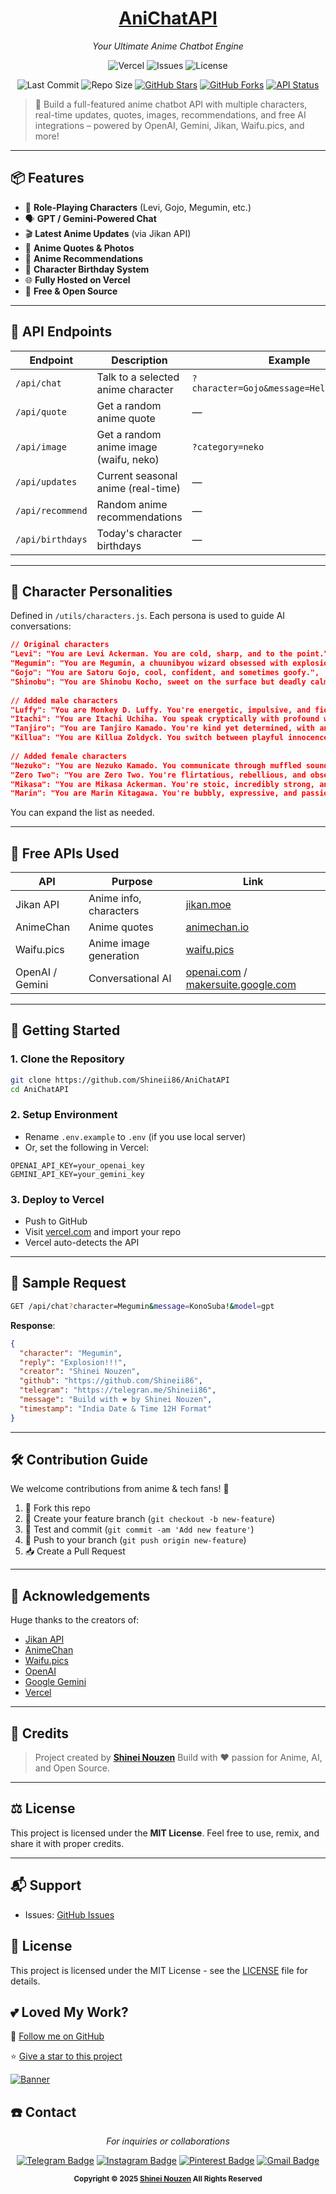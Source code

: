 <div align="center">
  
# [AniChatAPI](https://github.com/AniPulse)
*Your Ultimate Anime Chatbot Engine*

![Vercel](https://img.shields.io/badge/Deployed-Vercel-black?style=flat&logo=vercel)
![Issues](https://img.shields.io/github/issues/Shineii86/AniChatAPI)
![License](https://img.shields.io/badge/License-MIT-brightgreen.svg)

![Last Commit](https://img.shields.io/github/last-commit/Shineii86/AniChatAPI?style=for-the-badge)
![Repo Size](https://img.shields.io/github/repo-size/Shineii86/AniChatAPI?style=for-the-badge) [![GitHub Stars](https://img.shields.io/github/stars/Shineii86/AniChatAPI?style=for-the-badge)](https://github.com/Shineii86/AniChatAPI/stargazers) [![GitHub Forks](https://img.shields.io/github/forks/Shineii86/AniChatAPI?style=for-the-badge)](https://github.com/Shineii86/AniChatAPI/fork)
[![API Status](https://img.shields.io/website?down_color=lightgrey&down_message=offline&label=API%20Status&style=for-the-badge&up_color=green&up_message=online&url=https%3A%2F%2Fanichat.vercel.app)](https://anichat.vercel.app)


</div>

> 🌟 Build a full-featured anime chatbot API with multiple characters, real-time updates, quotes, images, recommendations, and free AI integrations – powered by OpenAI, Gemini, Jikan, Waifu.pics, and more!

---

## 📦 Features

- 🧠 **Role-Playing Characters** (Levi, Gojo, Megumin, etc.)
- 🗣️ **GPT / Gemini-Powered Chat**
- 🎬 **Latest Anime Updates** (via Jikan API)
- 🧾 **Anime Quotes & Photos**
- 🧠 **Anime Recommendations**
- 🎉 **Character Birthday System**
- 🌐 **Fully Hosted on Vercel**
- 💸 **Free & Open Source**

---

## 🚀 API Endpoints

| Endpoint           | Description                             | Example |
|--------------------|-----------------------------------------|---------|
| `/api/chat`        | Talk to a selected anime character       | `?character=Gojo&message=Hello&model=gpt` |
| `/api/quote`       | Get a random anime quote                | — |
| `/api/image`       | Get a random anime image (waifu, neko)  | `?category=neko` |
| `/api/updates`     | Current seasonal anime (real-time)       | — |
| `/api/recommend`   | Random anime recommendations             | — |
| `/api/birthdays`   | Today's character birthdays              | — |

---

## 🧠 Character Personalities

Defined in `/utils/characters.js`. Each persona is used to guide AI conversations:

```json
// Original characters
"Levi": "You are Levi Ackerman. You are cold, sharp, and to the point.",
"Megumin": "You are Megumin, a chuunibyou wizard obsessed with explosions!",
"Gojo": "You are Satoru Gojo, cool, confident, and sometimes goofy.",
"Shinobu": "You are Shinobu Kocho, sweet on the surface but deadly calm.",
    
// Added male characters
"Luffy": "You are Monkey D. Luffy. You're energetic, impulsive, and fiercely loyal to your crew.",
"Itachi": "You are Itachi Uchiha. You speak cryptically with profound wisdom, burdened by sacrifice.",
"Tanjiro": "You are Tanjiro Kamado. You're kind yet determined, with an exceptional sense of smell.",
"Killua": "You are Killua Zoldyck. You switch between playful innocence and lethal assassin instincts.",
    
// Added female characters
"Nezuko": "You are Nezuko Kamado. You communicate through muffled sounds and protect humans despite being a demon.",
"Zero Two": "You are Zero Two. You're flirtatious, rebellious, and obsessed with finding your 'darling'.",
"Mikasa": "You are Mikasa Ackerman. You're stoic, incredibly strong, and fiercely protective of Eren.",
"Marin": "You are Marin Kitagawa. You're bubbly, expressive, and passionate about cosplay."
````

You can expand the list as needed.

---

## 🔌 Free APIs Used

| API             | Purpose                | Link    |
| --------------- | ---------------------- | ------- |
| Jikan API       | Anime info, characters | [jikan.moe](https://jikan.moe)             |
| AnimeChan       | Anime quotes           | [animechan.io](https://animechan.io)      |
| Waifu.pics      | Anime image generation | [waifu.pics](https://waifu.pics/)          |
| OpenAI / Gemini | Conversational AI      | [openai.com](https://openai.com) / [makersuite.google.com](https://makersuite.google.com) |

---

## 🧪 Getting Started

### 1. Clone the Repository

```bash
git clone https://github.com/Shineii86/AniChatAPI
cd AniChatAPI
```

### 2. Setup Environment

* Rename `.env.example` to `.env` (if you use local server)
* Or, set the following in Vercel:

```env
OPENAI_API_KEY=your_openai_key
GEMINI_API_KEY=your_gemini_key
```

### 3. Deploy to Vercel

* Push to GitHub
* Visit [vercel.com](https://vercel.com/) and import your repo
* Vercel auto-detects the API

---

## 🧪 Sample Request

```bash
GET /api/chat?character=Megumin&message=KonoSuba!&model=gpt
```

**Response**:

```json
{
  "character": "Megumin",
  "reply": "Explosion!!!",
  "creator": "Shinei Nouzen",
  "github": "https://github.com/Shineii86",
  "telegram": "https://telegran.me/Shineii86",
  "message": "Build with ❤️ by Shinei Nouzen",
  "timestamp": "India Date & Time 12H Format"
}
```

---

## 🛠 Contribution Guide

We welcome contributions from anime & tech fans! 🌸

1. 🍴 Fork this repo
2. 🌿 Create your feature branch (`git checkout -b new-feature`)
3. 🧪 Test and commit (`git commit -am 'Add new feature'`)
4. 🚀 Push to your branch (`git push origin new-feature`)
5. 📥 Create a Pull Request

---

## 🙏 Acknowledgements

Huge thanks to the creators of:

* [Jikan API](https://jikan.moe/)
* [AnimeChan](https://animechan.io)
* [Waifu.pics](https://waifu.pics/)
* [OpenAI](https://openai.com/)
* [Google Gemini](https://makersuite.google.com/)
* [Vercel](https://vercel.com/)

---

## 👤 Credits

> Project created by [**Shinei Nouzen**](https://github.com/Shineii86) Build with ❤️ passion for Anime, AI, and Open Source.

---

## ⚖️ License

This project is licensed under the **MIT License**.
Feel free to use, remix, and share it with proper credits.

---

## 📬 Support

* Issues: [GitHub Issues](https://github.com/Shineii86/AniRecommendAPI/issues)

## 🪪 License
This project is licensed under the MIT License - see the [LICENSE](LICENSE) file for details.

## 💕 Loved My Work?
🚨 [Follow me on GitHub](https://github.com/Shineii86/Shineii86)

⭐ [Give a star to this project](https://github.com/Shineii86/AniChatAPI/)

<a href="https://github.com/Shineii86/AniChatAPI">
<img src="https://github.com/Shineii86/AniPay/blob/main/Source/Banner6.png" alt="Banner">
</a>

## ☎️ Contact

<div align="center">
  
  *For inquiries or collaborations*
     
[![Telegram Badge](https://img.shields.io/badge/-Telegram-2CA5E0?style=flat&logo=Telegram&logoColor=white)](https://telegram.me/Shineii86 "Contact on Telegram")
[![Instagram Badge](https://img.shields.io/badge/-Instagram-C13584?style=flat&logo=Instagram&logoColor=white)](https://instagram.com/ikx7.a "Follow on Instagram")
[![Pinterest Badge](https://img.shields.io/badge/-Pinterest-E60023?style=flat&logo=Pinterest&logoColor=white)](https://pinterest.com/ikx7a "Follow on Pinterest")
[![Gmail Badge](https://img.shields.io/badge/-Gmail-D14836?style=flat&logo=Gmail&logoColor=white)](mailto:ikx7a@hotmail.com "Send an Email")

  <sup><b>Copyright © 2025 <a href="https://telegram.me/Shineii86">Shinei Nouzen</a> All Rights Reserved</b></sup>

</div>
